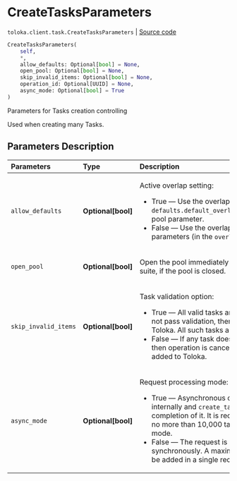 # CreateTasksParameters
`toloka.client.task.CreateTasksParameters` | [Source code](https://github.com/Toloka/toloka-kit/blob/v1.0.2/src/client/task.py#L134)

```python
CreateTasksParameters(
    self,
    *,
    allow_defaults: Optional[bool] = None,
    open_pool: Optional[bool] = None,
    skip_invalid_items: Optional[bool] = None,
    operation_id: Optional[UUID] = None,
    async_mode: Optional[bool] = True
)
```

Parameters for Tasks creation controlling


Used when creating many Tasks.

## Parameters Description

| Parameters | Type | Description |
| :----------| :----| :-----------|
`allow_defaults`|**Optional\[bool\]**|<p>Active overlap setting:</p> <ul> <li>True — Use the overlap that is set in the `defaults.default_overlap_for_new_task_suites` pool parameter.</li> <li>False — Use the overlap that is set in the task parameters (in the `overlap` field).</li> </ul>
`open_pool`|**Optional\[bool\]**|<p>Open the pool immediately after creating a task suite, if the pool is closed.</p>
`skip_invalid_items`|**Optional\[bool\]**|<p>Task validation option:</p> <ul> <li>True — All valid tasks are added. If a task does not pass validation, then it is not added to Toloka. All such tasks are listed in the response.</li> <li>False — If any task does not pass validation, then operation is cancelled and no tasks are added to Toloka.</li> </ul>
`async_mode`|**Optional\[bool\]**|<p>Request processing mode:</p> <ul> <li>True — Asynchronous operation is started internally and `create_tasks` waits for the completion of it. It is recommended to create no more than 10,000 tasks per request in this mode.</li> <li>False — The request is processed synchronously. A maximum of 5000 tasks can be added in a single request in this mode.</li> </ul>
